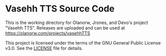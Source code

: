 # Vasehh TTS Source Code

This is the working directory for Olanorw, Jrones, and Devo's project "Vasehh TTS". Releases are uploaded and can be used at <https://olanorw.com/projects/vasehhTTS>

This project is licensed under the terms of the GNU General Public License v3.0. See the [LICENSE](./LICENSE) file for details.